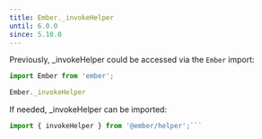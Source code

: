 ```yaml
---
title: Ember._invokeHelper
until: 6.0.0
since: 5.10.0
---
```



Previously, _invokeHelper could be accessed via the `Ember` import:
```js
import Ember from 'ember';

Ember._invokeHelper
```

 If needed, _invokeHelper can be imported:
```js
import { invokeHelper } from '@ember/helper';```
